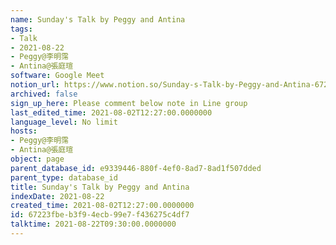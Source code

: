 ```yaml
---
name: Sunday's Talk by Peggy and Antina
tags:
- Talk
- 2021-08-22
- Peggy@李明霈
- Antina@張庭瑄
software: Google Meet
notion_url: https://www.notion.so/Sunday-s-Talk-by-Peggy-and-Antina-67223fbeb3f94ecb99e7f436275c4df7
archived: false
sign_up_here: Please comment below note in Line group
last_edited_time: 2021-08-02T12:27:00.0000000
language_level: No limit
hosts:
- Peggy@李明霈
- Antina@張庭瑄
object: page
parent_database_id: e9339446-880f-4ef0-8ad7-8ad1f507dded
parent_type: database_id
title: Sunday's Talk by Peggy and Antina
indexDate: 2021-08-22
created_time: 2021-08-02T12:27:00.0000000
id: 67223fbe-b3f9-4ecb-99e7-f436275c4df7
talktime: 2021-08-22T09:30:00.0000000
---
```







